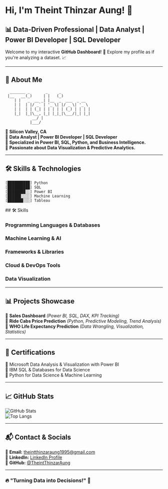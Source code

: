 # Hi, I'm Theint Thinzar Aung! 👋

## 📊 Data-Driven Professional | Data Analyst | Power BI Developer | SQL Developer

Welcome to my interactive **GitHub Dashboard**! 🚀 Explore my profile as if you're analyzing a dataset. 📈

---

## 🎨 About Me  
```ascii
  _______ _       _     _              
 |__   __(_)     | |   (_)             
    | |   _  __ _| |__  _  ___  _ __    
    | |  | |/ _` | '_ \| |/ _ \| '_ \   
    | |  | | (_| | | | | | (_) | | | |  
    |_|  |_|\__, |_| |_|_|\___/|_| |_|  
            __/ |                        
           |___/                         
```
📍 **Silicon Valley, CA**  
📌 **Data Analyst | Power BI Developer | SQL Developer**  
📌 **Specialized in Power BI, SQL, Python, and Business Intelligence.**  
📌 **Passionate about Data Visualization & Predictive Analytics.**  

---

## 🛠 Skills & Technologies  
```ascii
[██████████] Python        
[██████████] SQL          
[████████░░] Power BI     
[██████░░░░] Machine Learning 
[███████░░░] Tableau      
```
<!-- Place this at the top of your README.md file -->
<link rel="stylesheet" href="https://cdn.jsdelivr.net/gh/devicons/devicon@v2.14.0/devicon.min.css">
## 🛠️ Skills

### Programming Languages & Databases
<p>
  <i class="devicon-python-plain" style="font-size: 40px; margin-right: 10px;"></i>
  <i class="devicon-mysql-plain" style="font-size: 40px; margin-right: 10px;"></i>
  <i class="devicon-postgresql-plain" style="font-size: 40px; margin-right: 10px;"></i>
</p>

### Machine Learning & AI
<p>
  <i class="devicon-tensorflow-original" style="font-size: 40px; margin-right: 10px;"></i>
  <i class="devicon-pytorch-original" style="font-size: 40px; margin-right: 10px;"></i>
</p>

### Frameworks & Libraries
<p>
  <i class="devicon-numpy-original" style="font-size: 40px; margin-right: 10px;"></i>
  <i class="devicon-pandas-original" style="font-size: 40px; margin-right: 10px;"></i>
  <i class="devicon-scikit-learn-plain" style="font-size: 40px; margin-right: 10px;"></i>
</p>

### Cloud & DevOps Tools
<p>
  <i class="devicon-amazonwebservices-original" style="font-size: 40px; margin-right: 10px;"></i>
  <i class="devicon-googlecloud-plain" style="font-size: 40px; margin-right: 10px;"></i>
  <i class="devicon-azure-plain" style="font-size: 40px; margin-right: 10px;"></i>
  <i class="devicon-docker-plain" style="font-size: 40px; margin-right: 10px;"></i>
</p>

### Data Visualization
<p>
  <!-- Devicon may not have specific icons for Tableau and Power BI -->
  <!-- You can use generic icons or find SVGs to include here -->
  <i class="devicon-python-plain" style="font-size: 40px; margin-right: 10px;"></i> <!-- Placeholder for Matplotlib -->
  <i class="devicon-python-plain" style="font-size: 40px; margin-right: 10px;"></i> <!-- Placeholder for Seaborn -->
</p>

---

## 📊 Projects Showcase  
📌 **Sales Dashboard** *(Power BI, SQL, DAX, KPI Tracking)*  
📌 **Ride Cabs Price Prediction** *(Python, Predictive Modeling, Trend Analysis)*  
📌 **WHO Life Expectancy Prediction** *(Data Wrangling, Visualization, Statistics)*  

---

## 📜 Certifications  
📜 Microsoft Data Analysis & Visualization with Power BI  
📜 IBM SQL & Databases for Data Science  
📜 Python for Data Science & Machine Learning  

---

## 📈 GitHub Stats  
![GitHub Stats](https://github-readme-stats.vercel.app/api?username=TheintThinzarAung&show_icons=true&theme=radical)  
![Top Langs](https://github-readme-stats.vercel.app/api/top-langs/?username=TheintThinzarAung&layout=compact&theme=radical)  

---

## 📬 Contact & Socials  
📧 **Email:** [theintthinzaraung1995@gmail.com](mailto:theintthinzaraung1995@gmail.com)  
🔗 **LinkedIn:** [LinkedIn Profile](https://www.linkedin.com/in/theintthinzaraung/)  
🐙 **GitHub:** [@TheintThinzarAung](https://github.com/TheintThinzarAung)  

---

### 🔥 "Turning Data into Decisions!" 🚀
